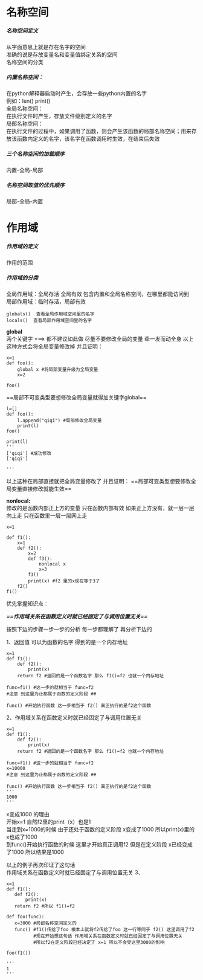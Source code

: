 # 名称空间
##### 名称空间定义  
从字面意思上就是存在名字的空间  
准确的说是存放变量名和变量值绑定关系的空间  
名称空间的分类  
##### 内置名称空间：
在python解释器启动时产生，会存放一些python内置的名字  
例如：len() print()  
全局名称空间：   
在执行文件时产生，存放文件级别定义的名字  
局部名称空间：  
在执行文件的过程中，如果调用了函数，则会产生该函数的局部名称空间；用来存放该函数内定义的名字，该名字在函数调用时生效，在结束后失效  
##### 三个名称空间的加载顺序
内置-全局-局部  
##### 名称空间取值的优先顺序
局部-全局-内置   
# 作用域
##### 作用域的定义
作用的范围
##### 作用域的分类
全局作用域：全局存活 全局有效   包含内置和全局名称空间，在哪里都能访问到  
局部作用域：临时存活，局部有效   
```
globals()  查看全局作用域空间里的名字
locals()  查看局部作用域空间里的名字
```
**global**  
两个关键字 ===> 都不建议如此做  尽量不要修改全局的变量 牵一发而动全身
以上这种方式会将全局变量修改掉
并且证明：
```
x=1
def foo():
    global x #将局部变量升级为全局变量
    x=2
    
foo()
```
==局部不可变类型要想修改全局变量就得加关键字global==



```
l=[]
def foo():
    l.append("qiqi") #局部修改全局变量
    print(l)
foo()

print(l)
'''
['qiqi'] #成功修改
['qiqi']

'''
```
以上这种在局部直接就把全局变量修改了
并且证明：
==局部可变类型想要修改全局变量直接修改就能生效==  

**nonlocal:**   
修改的是函数内部正上方的变量 只在函数内部有效
如果正上方没有，就一层一层向上走
只在函数里一层一层网上走
```
x=1

def f1():
    x=1
    def f2():
        x=2
        def f3():
            nonlocal x
            x=3
        f3()
        print(x) #f2 里的x现在等于3了
    f2()
f1()
```
优先掌握知识点：  

***==作用域关系在函数定义时就已经固定了与调用位置无关==*** 

按照下边的步骤一步一步的分析  每一步都理解了 再分析下边的  

1、返回值 可以为函数的名字 得到的是一个内存地址 
```
x=1
def f1():
    def f2():
        print(x)
    return f2 #返回的是一个函数名字 那么 f1()=f2 也就一个内存地址

func=f1() #这一步的就相当于 func=f2
#注意 到这里为止都属于函数的定义阶段 ##

func() #开始执行函数 这一步相当于 f2() 真正执行的是f2这个函数 
```
2、作用域关系在函数定义时就已经固定了与调用位置无关
```
x=1
def f1():
    def f2():
        print(x)
    return f2 #返回的是一个函数名字 那么 f1()=f2 也就一个内存地址

func=f1() #这一步的就相当于 func=f2
x=10000
#注意 到这里为止都属于函数的定义阶段 ##

func() #开始执行函数 这一步相当于 f2() 真正执行的是f2这个函数 
'''
1000
'''
```
x变成1000 的理由  
开始x=1 自然f2里的print（x）也是1  
当走到x=1000的时候 由于还处于函数的定义阶段    x变成了1000 所以print(x)里的x也成了1000  
到func()开始执行函数的时候   这里才开始真正调用f2 但是在定义阶段    x已经变成了1000 所以结果是1000  

以上的例子再次印证了这句话   
 作用域关系在函数定义时就已经固定了与调用位置无关
 3、
 ```
 x=1
def f1():
    def f2():
        print(x)
    return f2 #所以 f1()=f2

def foo(func):
    x=3000 #局部名称空间定义的
    func() #f1()传给了foo 根本上就将f2传给了foo 这一行等同于 f2() 这里调用了f2
           #现在开始想这句话 作用域关系在函数定义时就已经固定了与调用位置无关 
           #所以f2在定义阶段已经决定了 x=1 所以不会受这里3000的影响

foo(f1())

'''
1
'''

 ```